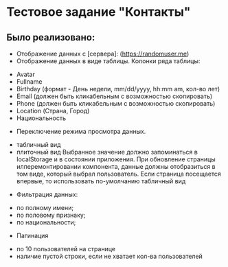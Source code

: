 # Тестовое задание "Контакты"
## Было реализовано:
* Отображение данных с [сервера]: (https://randomuser.me)
* Отображение данных в виде таблицы.
Колонки ряда таблицы:
- Avatar
- Fullname
- Birthday (формат - День недели, mm/dd/yyyy, hh:mm am, кол-во лет)
- Email (должен быть кликабельным с возможностью скопировать)
- Phone (должен быть кликабельным с возможностью скопировать)
- Location (Страна, Город)
- Национальность
* Переключение режима просмотра данных.
- табличный вид
- плиточный вид
Выбранное значение должно запоминаться в localStorage и в состоянии приложения.
При обновление страницы илперемонтировании компонента, данные должны
отобразиться в том виде, который выбрал пользователь. Если страница посещается
впервые, то использовать по-умолчанию табличный вид
* Фильтрация данных:
 - по полному имени;
 - по половому признаку;
 - по национальности;
* Пагинация
- по 10 пользователей на странице
- наличие пустой строки, если не хватает кол-ва пользователей
 
